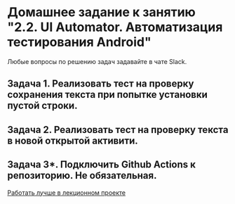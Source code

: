# Домашнее задание к занятию "2.2. UI Automator. Автоматизация тестирования Android"

Любые вопросы по решению задач задавайте в чате Slack.


## Задача 1. Реализовать тест на проверку сохранения текста при попытке установки пустой строки.

## Задача 2. Реализовать тест на проверку текста в новой открытой активити.

## Задача 3*. Подключить Github Actions к репозиторию. Не обязательная.

[Работать лучше в лекционном проекте](https://github.com/amostyaev/UiAutomatorSample)
